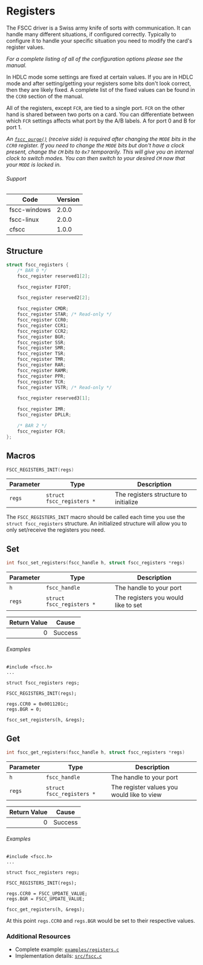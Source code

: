 # Registers

The FSCC driver is a Swiss army knife of sorts with communication. It can handle many different situations, if configured correctly. Typically to configure it to handle your specific situation you need to modify the card's register values.

_For a complete listing of all of the configuration options please see the manual._

In HDLC mode some settings are fixed at certain values. If you are in HDLC mode and after setting/getting your registers some bits don't look correct, then they are likely fixed. A complete list of the fixed values can be found in the `CCR0` section of the manual.

All of the registers, except `FCR`, are tied to a single port. `FCR` on the other hand is shared between two ports on a card. You can differentiate between which `FCR` settings affects what port by the A/B labels. A for port 0 and B for port 1.

_An [`fscc_purge()`](https://github.com/commtech/cfscc/blob/master/docs/purge.md) (receive side) is required after changing the `MODE` bits in the `CCR0` register. If you need to change the `MODE` bits but don't have a clock present, change the `CM` bits to `0x7` temporarily. This will give you an internal clock to switch modes. You can then switch to your desired `CM` now that your `MODE` is locked in._

###### Support
| Code | Version |
| ---- | ------- |
| fscc-windows | 2.0.0 |
| fscc-linux | 2.0.0 |
| cfscc | 1.0.0 |


## Structure
```c
struct fscc_registers {
    /* BAR 0 */
    fscc_register reserved1[2];

    fscc_register FIFOT;

    fscc_register reserved2[2];

    fscc_register CMDR;
    fscc_register STAR; /* Read-only */
    fscc_register CCR0;
    fscc_register CCR1;
    fscc_register CCR2;
    fscc_register BGR;
    fscc_register SSR;
    fscc_register SMR;
    fscc_register TSR;
    fscc_register TMR;
    fscc_register RAR;
    fscc_register RAMR;
    fscc_register PPR;
    fscc_register TCR;
    fscc_register VSTR; /* Read-only */

    fscc_register reserved3[1];

    fscc_register IMR;
    fscc_register DPLLR;

    /* BAR 2 */
    fscc_register FCR;
};
```


## Macros
```c
FSCC_REGISTERS_INIT(regs)
```

| Parameter | Type | Description |
| --------- | ---- | ----------- |
| `regs` | `struct fscc_registers *` | The registers structure to initialize |

The `FSCC_REGISTERS_INIT` macro should be called each time you use the `struct fscc_registers` structure. An initialized structure will allow you to only set/receive the registers you need.


## Set
```c
int fscc_set_registers(fscc_handle h, struct fscc_registers *regs)
```

| Parameter | Type | Description |
| --------- | ---- | ----------- |
| `h` | `fscc_handle` | The handle to your port |
| `regs` | `struct fscc_registers *` | The registers you would like to set |

| Return Value | Cause |
| ------------:| ----- |
| 0 | Success |

###### Examples
```
#include <fscc.h>
...

struct fscc_registers regs;

FSCC_REGISTERS_INIT(regs);

regs.CCR0 = 0x0011201c;
regs.BGR = 0;

fscc_set_registers(h, &regs);
```


## Get
```c
int fscc_get_registers(fscc_handle h, struct fscc_registers *regs)
```

| Parameter | Type | Description |
| --------- | ---- | ----------- |
| `h` | `fscc_handle` | The handle to your port |
| `regs` | `struct fscc_registers *` | The register values you would like to view |

| Return Value | Cause |
| ------------:| ----- |
| 0 | Success |

###### Examples
```
#include <fscc.h>
...

struct fscc_registers regs;

FSCC_REGISTERS_INIT(regs);

regs.CCR0 = FSCC_UPDATE_VALUE;
regs.BGR = FSCC_UPDATE_VALUE;

fscc_get_registers(h, &regs);
```

At this point `regs.CCR0` and `regs.BGR` would be set to their respective values.


### Additional Resources
- Complete example: [`examples/registers.c`](../examples/registers.c)
- Implementation details: [`src/fscc.c`](../src/fscc.c)
